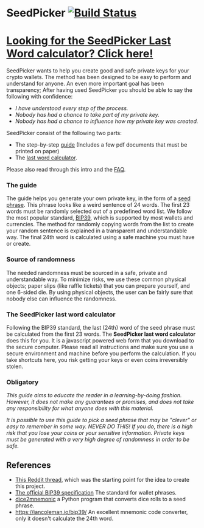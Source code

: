 # SeedPicker [![Build Status](https://travis-ci.com/merland/seedpicker.svg?branch=master)](https://travis-ci.com/merland/seedpicker)

# [Looking for the SeedPicker Last Word calculator? Click here!](https://seedpicker.net/calculator/last-word.html)

SeedPicker wants to help you create good and safe private keys for your crypto wallets. The method has been designed to be easy to perform and understand for anyone. An even more important goal has been transparency; After having used SeedPicker you should be able to say the following with confidence:

- _I have understood every step of the process._
- _Nobody has had a chance to take part of my private key._
- _Nobody has had a chance to influence how my private key was created._

SeedPicker consist of the following two parts:

- The step-by-step [guide](guide/GUIDE.md) (Includes a few pdf documents that must be printed on paper)
- The [last word calculator](calculator/last-word.html).

Please also read through this intro and the [FAQ](FAQ.md).

### The guide

The guide helps you generate your own private key, in the form of a [seed phrase](https://en.bitcoin.it/wiki/Seed_phrase). This phrase looks like a weird sentence of 24 words. The first 23 words must be randomly selected out of a predefined word list. We follow the most popular standard, [BIP39](https://en.bitcoin.it/wiki/BIP_0039), which is supported by most wallets and currencies. The method for randomly copying words from the list to create your random sentence is explained in a transparent and understandable way. The final 24th word is calculated using a safe machine you must have or create.

### Source of randomness

The needed randomness must be sourced in a safe, private and understandable way. To minimize risks, we use these common physical objects; paper slips (like raffle tickets) that you can prepare yourself, and one 6-sided die. By using physical objects, the user can be fairly sure that nobody else can influence the randomness.

### The SeedPicker last word calculator

Following the BIP39 standard, the last (24th) word of the seed phrase must be calculated from the first 23 words.
The **SeedPicker last word calculator** does this for you. It is a javascript powered web form that you download to the secure computer. Please read all instructions and make sure you use a secure environment and machine before you perform the calculation. If you take shortcuts here, you risk getting your keys or even coins irreversibly stolen.

### Obligatory

_This guide aims to educate the reader in a learning-by-doing fashion. However, it does not make any guarantees or promises, and does not take any responsibility for what anyone does with this material._

_It is possible to use this guide to pick a seed phrase that may be "clever" or easy to remember in some way. NEVER DO THIS! If you do, there is a high risk that you lose your coins or your sensitive information. Private keys must be generated with a very high degree of randomness in order to be safe._

## References

- [This Reddit thread](https://www.reddit.com/r/crypto/comments/684zvj/need_help_generating_lastword_checksum_for_bip39/), which was the starting point for the idea to create this project.
- [The official BIP39 specification](https://github.com/bitcoin/bips/blob/master/bip-0039.mediawiki) The standard for wallet phrases.
- [dice2mnemonic](https://github.com/mohrt/dice2mnemonic) a Python program that converts dice rolls to a seed phrase.
- https://iancoleman.io/bip39/ An excellent mnemonic code converter, only it doesn't calculate the 24th word.
